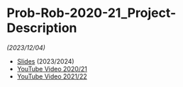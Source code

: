 # Prob-Rob-2020-21_Project-Description

_(2023/12/04)_

- [Slides](/doc/lectures/prob-rob-2023-24_30_project-description_2023_24.pdf) (2023/2024)
- [YouTube Video 2020/21](https://youtu.be/JSXy7Fz6Xvg)
- [YouTube Video 2021/22](https://youtu.be/KxKwy3xG5AQ)

